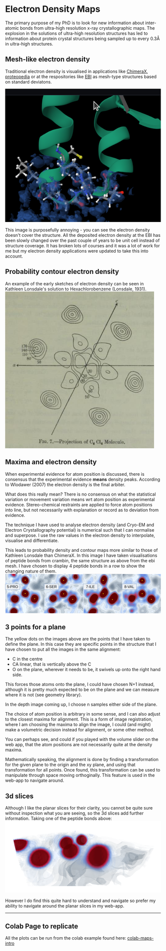 # Electron Density Maps

The primary purpose of my PhD is to look for new information about inter-atomic bonds from ultra-high resolution x-ray crystallographic maps. The explosion in the solutions of ultra-high resolution structures has led to information about protein crystal structures being sampled up to every 0.3Å in ultra-high structures.  

## Mesh-like electron density
Traditional electron density is visualised in applications like [ChimeraX](https://www.cgl.ucsf.edu/chimerax/), [proteopedia](http://www.bioinformatics.org/molvis/edm/) or at the respositories like [EBI](https://www.ebi.ac.uk/pdbe/entry/pdb/1ejg/index) as mesh-type structures based on standard deviatons.

![alt text](imgs/ebi-ed.png)  


This image is purposefully annoying - you can see the electron density doesn't cover the structure. 
All the deposited electron density at the EBI has been slowly changed over the past couple of years to be 
unit cell instead of structure coverage. It has broken lots of courses and it was a lot of work for me 
but my electron density applications were updated to take this into account.

## Probability contour electron density
An example of the early sketches of electron density can be seen in Kathleen Lonsdale's solution to 
Hexachlorobenzene (Lonsdale, 1931).  
![alt text](imgs/kathleen.png)

## Maxima and electron density
When experimental evidence for atom position is discussed, there is consensus that the 
experimental evidence **means** density peaks. According to Wlodawer (2007) the electron density is the final arbiter.  

What does this really mean? There is no consensus on what the statistical variation or movement variation 
means wrt atom position as experimental evidence. Stereo-chemical restraints are applied to force 
atom positions into line, but not necessarily with explanation or record as to deviation from evidence.  

The technique I have used to analyse electron density (and Cryo-EM and Electron Crystallography potential) 
is numerical such that I can normalise and superpose. I use the raw values in the electron density to interpolate, 
visualise and differentiate.

This leads to probability density and contour maps more similar to those of Kathleen Lonsdale than ChimeraX. 
In this image I have taken visualisations of peptide bonds from crambin, the same structure as above from the ebi mesh. 
I have chosen to display 4 peptide bonds in a row to show the changing nature of them.
![alt text](imgs/4-peptides.png)  

## 3 points for a plane
The yellow dots on the images above are the points that I have taken to define the plane. 
In this case they are specific points in the structure that I have chosen to put all the images in the same alignment:  
- C in the centre  
- CA linear, that is vertically above the C  
- O on the plane, wherever it needs to be, it swivels up onto the right hand side.  

This forces those atoms onto the plane, I could have chosen N+1 instead, 
although it is pretty much expected to be on the plane and we can measure where it is not 
(see geometry library).  

In the depth image coming up, I choose n samples either side of the plane.  

The choice of atom position is arbitrary in some sense, and I can also adjust to the closest maxima for alignment. 
This is a form of image registration, where I am choosing the maxima to align the image, 
I could (and might) make a volumetric decision instead for alignment, or some other method.  

You can perhaps see, and could if you played with the volume slider on the web app, 
that the atom positions are not necessarily quite at the density maxima.

Mathematically speaking, the alignment is done by finding a transformation for the given plane
to the origin and the xy plane, and using that transformation for all points. 
Once found, this transformation can be used to manipulate through space moving orthoginally. 
This feature is used in the web-app to navigate around.  

## 3d slices
Although I like the planar slices for their clarity, you cannot be quite sure without 
inspection what you are seeing, so the 3d slices add further information. Taking one of the peptide bonds above:
![alt text](imgs/3d.png)  

However I do find this quite hard to understand and navigate so prefer my ability to navigate around 
the planar slices in my web-app.  

---  

## Colab Page to replicate
All the plots can be run from the colab example found here: 
[colab-maps-intro](https://github.com/rae-gh/colab-analyses/blob/main/Density_Intro.ipynb)